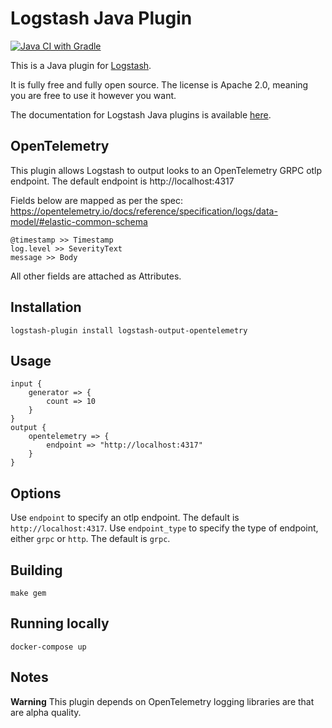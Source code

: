 # Logstash Java Plugin

[![Java CI with Gradle](https://github.com/paulgrav/logstash-output-opentelemetry/actions/workflows/gradle.yml/badge.svg)](https://github.com/paulgrav/logstash-output-opentelemetry/actions/workflows/gradle.yml)

This is a Java plugin for [Logstash](https://github.com/elastic/logstash).

It is fully free and fully open source. The license is Apache 2.0, meaning you are free to use it however you want.

The documentation for Logstash Java plugins is available [here](https://www.elastic.co/guide/en/logstash/6.7/contributing-java-plugin.html).

## OpenTelemetry

This plugin allows Logstash to output looks to an OpenTelemetry GRPC otlp endpoint. The default endpoint is http://localhost:4317

Fields below are mapped as per the spec: https://opentelemetry.io/docs/reference/specification/logs/data-model/#elastic-common-schema

```
@timestamp >> Timestamp
log.level >> SeverityText
message >> Body
```

All other fields are attached as Attributes.

## Installation

`logstash-plugin install logstash-output-opentelemetry`

## Usage

```
input {
    generator => {
        count => 10
    }
}
output {
    opentelemetry => {
        endpoint => "http://localhost:4317"
    }
}
```

## Options

Use `endpoint` to specify an otlp endpoint. The default is `http://localhost:4317`.
Use `endpoint_type` to specify the type of endpoint, either `grpc` or `http`. The default is `grpc`.



## Building

`make gem`

## Running locally

`docker-compose up`

## Notes

**Warning** This plugin depends on OpenTelemetry logging libraries are that are alpha quality.
